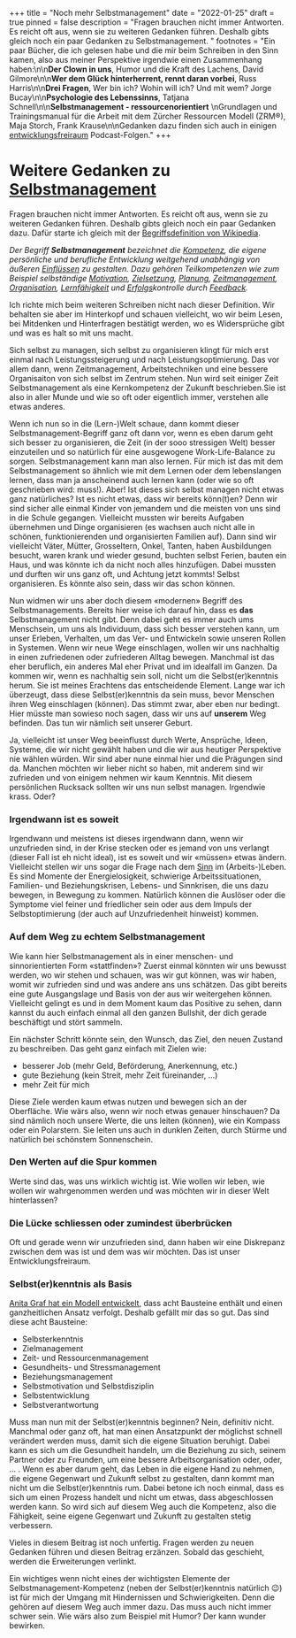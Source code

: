 +++
title = "Noch mehr Selbstmanagement"
date = "2022-01-25"
draft = true
pinned = false
description = "Fragen brauchen nicht immer Antworten. Es reicht oft aus, wenn sie zu weiteren Gedanken führen. Deshalb gibts gleich noch ein paar Gedanken zu Selbstmanagement. "
footnotes = "Ein paar Bücher, die ich gelesen habe und die mir beim Schreiben in den Sinn kamen, also aus meiner Perspektive irgendwie einen Zusammenhang haben:\n\n**Der Clown in uns**, Humor und die Kraft des Lachens, David Gilmore\n\n**Wer dem Glück hinterherrent, rennt daran vorbei**, Russ Harris\n\n**Drei Fragen**, Wer bin ich? Wohin will ich? Und mit wem? Jorge Bucay\n\n**Psychologie des Lebenssinns**, Tatjana Schnell\n\n**Selbstmanagement - ressourcenorientiert** \nGrundlagen und Trainingsmanual für die Arbeit mit dem Zürcher Ressourcen Modell (ZRM®), Maja Storch, Frank Krause\n\nGedanken dazu finden sich auch in einigen [entwicklungsfreiraum](https://www.entwicklungsfreiraum.ch) Podcast-Folgen."
+++
# Weitere Gedanken zu [Selbstmanagement](https://www.bensblog.ch/selbstmanagement/)

Fragen brauchen nicht immer Antworten. Es reicht oft aus, wenn sie zu weiteren Gedanken führen. Deshalb gibts gleich noch ein paar Gedanken dazu. Dafür starte ich gleich mit der [Begriffsdefinition von Wikipedia](https://de.wikipedia.org/wiki/Selbstmanagement).

*Der Begriff **Selbstmanagement** bezeichnet die [Kompetenz](https://de.wikipedia.org/wiki/Kompetenz_(Organisation) "Kompetenz (Organisation)"), die eigene persönliche und berufliche Entwicklung weitgehend unabhängig von äußeren [Einflüssen](https://de.wikipedia.org/wiki/Einfluss "Einfluss") zu gestalten. Dazu gehören Teilkompetenzen wie zum Beispiel selbständige [Motivation](https://de.wikipedia.org/wiki/Motivation "Motivation"), [Zielsetzung](https://de.wikipedia.org/wiki/Zielsetzung "Zielsetzung"), [Planung](https://de.wikipedia.org/wiki/Planung "Planung"), [Zeitmanagement](https://de.wikipedia.org/wiki/Zeitmanagement "Zeitmanagement"), [Organisation](https://de.wikipedia.org/wiki/Organisation "Organisation"), [Lernfähigkeit](https://de.wikipedia.org/wiki/Lernf%C3%A4higkeit "Lernfähigkeit") und [Erfolgs](https://de.wikipedia.org/wiki/Erfolg "Erfolg")­kontrolle durch [Feedback](https://de.wikipedia.org/wiki/R%C3%BCckkopplung "Rückkopplung").*

Ich richte mich beim weiteren Schreiben nicht nach dieser Definition. Wir behalten sie aber im Hinterkopf und schauen vielleicht, wo wir beim Lesen, bei Mitdenken und Hinterfragen bestätigt werden, wo es Widersprüche gibt und was es halt so mit uns macht. 

Sich selbst zu managen, sich selbst zu organisieren klingt für mich erst einmal nach Leistungssteigerung und nach Leistungsoptimierung. Das vor allem dann, wenn Zeitmanagement, Arbeitstechniken und eine bessere Organisaiton von sich selbst im Zentrum stehen. Nun wird seit einiger Zeit Selbstmanagement als eine Kernkompetenz der Zukunft beschrieben.Sie ist also in aller Munde und wie so oft oder eigentlich immer, verstehen alle etwas anderes. 

Wenn ich nun so in die (Lern-)Welt schaue, dann kommt dieser Selbstmanagement-Begriff ganz oft dann vor, wenn es eben darum geht sich besser zu organisieren, die Zeit (in der sooo stressigen Welt) besser einzuteilen und so natürlich für eine ausgewogene Work-Life-Balance zu sorgen. Selbstmanagement kann man also lernen. Für mich ist das mit dem Selbstmanagement so ähnlich wie mit dem Lernen oder dem lebenslangen lernen, dass man ja anscheinend auch lernen kann (oder wie so oft geschrieben wird: muss!). Aber! Ist dieses sich selbst managen nicht etwas ganz natürliches? Ist es nicht etwas, dass wir bereits könn(t)en? Denn wir sind sicher alle einmal Kinder von jemandem und die meisten von uns sind in die Schule gegangen. Vielleicht mussten wir bereits Aufgaben übernehmen und Dinge organisieren (es wachsen auch nicht alle in schönen, funktionierenden und organisierten Familien auf). Dann sind wir vielleicht Väter, Mütter, Grosseltern, Onkel, Tanten, haben Ausbildungen besucht, waren krank und wieder gesund, buchten selbst Ferien, bauten ein Haus, und was könnte ich da nicht noch alles hinzufügen. Dabei mussten und durften wir uns ganz oft, und Achtung jetzt kommts! Selbst organisieren. Es könnte also sein, dass wir das schon können. 

Nun widmen wir uns aber doch diesem «modernen» Begriff des Selbstmanagements. Bereits hier weise ich darauf hin, dass es **das** Selbstmanagement nicht gibt. Denn dabei geht es immer auch ums Menschsein, um uns als Individuum, dass sich besser verstehen kann, um unser Erleben, Verhalten, um das Ver- und Entwickeln sowie unseren Rollen in Systemen. Wenn wir neue Wege einschlagen, wollen wir uns nachhaltig in einen zufriedenen oder zufriederen Alltag bewegen. Manchmal ist das eher beruflich, ein anderes Mal eher Privat und im idealfall im Ganzen. Da kommen wir, wenn es nachhaltig sein soll, nicht um die Selbst(er)kenntnis herum. Sie ist meines Erachtens das entscheidende Element. Lange war ich überzeugt, dass diese Selbst(er)kenntnis da sein muss, bevor Menschen ihren Weg einschlagen (können). Das stimmt zwar, aber eben nur bedingt. Hier müsste man sowieso noch sagen, dass wir uns auf **unserem** Weg befinden. Das tun wir nämlich seit unserer Geburt. 

Ja, vielleicht ist unser Weg beeinflusst durch Werte, Ansprüche, Ideen, Systeme, die wir nicht gewählt haben und die wir aus heutiger Perspektive nie wählen würden. Wir sind aber nune einmal hier und die Prägungen sind da. Manchen möchten wir lieber nicht so haben, mit anderem sind wir zufrieden und von einigem nehmen wir kaum Kenntnis. Mit diesem persönlichen Rucksack sollten wir uns nun selbst managen. Irgendwie krass. Oder?

### Irgendwann ist es soweit

Irgendwann und meistens ist dieses irgendwann dann, wenn wir unzufrieden sind, in der Krise stecken oder es jemand von uns verlangt (dieser Fall ist eh nicht ideal), ist es soweit und wir «müssen» etwas ändern. Vielleicht stellen wir uns sogar die Frage nach dem [Sinn](https://www.bensblog.ch/sinn-in-der-arbeit-finden/) im (Arbeits-)Leben. Es sind Momente der Energielosigkeit, schwierige Arbeitssituationen, Familien- und Beziehungskrisen, Lebens- und Sinnkrisen, die uns dazu bewegen, in Bewegung zu kommen. Natürlich können die Auslöser oder die Symptome viel feiner und friedlicher sein oder aus dem Impuls der Selbstoptimierung (der auch auf Unzufriedenheit hinweist) kommen. 

### Auf dem Weg zu echtem Selbstmanagement

Wie kann hier Selbstmanagement als in einer menschen- und sinnorientierten Form «stattfinden»? Zuerst einmal könnten wir uns bewusst werden, wo wir stehen und schauen, was wir gut können, was wir haben, womit wir zufrieden sind und was andere ans uns schätzen. Das gibt bereits eine gute Ausgangslage und Basis von der aus wir weitergehen können. Vielleicht gelingt es und in dem Moment kaum das Positive zu sehen, dann kannst du auch einfach einmal all den ganzen Bullshit, der dich gerade beschäftigt und stört sammeln.

Ein nächster Schritt könnte sein, den Wunsch, das Ziel, den neuen Zustand zu beschreiben. Das geht ganz einfach mit Zielen wie:

* besserer Job (mehr Geld, Beförderung, Anerkennung, etc.)
* gute Beziehung (kein Streit, mehr Zeit füreinander, ...)
* mehr Zeit für mich 

Diese Ziele werden kaum etwas nutzen und bewegen sich an der Oberfläche. Wie wärs also, wenn wir noch etwas genauer hinschauen? Da sind nämlich noch unsere Werte, die uns leiten (können), wie ein Kompass oder ein Polarstern. Sie leiten uns auch in dunklen Zeiten, durch Stürme und natürlich bei schönstem Sonnenschein. 

### Den Werten auf die Spur kommen

Werte sind das, was uns wirklich wichtig ist. Wie wollen wir leben, wie wollen wir wahrgenommen werden und was möchten wir in dieser Welt hinterlassen? 

### Die Lücke schliessen oder zumindest überbrücken

Oft und gerade wenn wir unzufrieden sind, dann haben wir eine Diskrepanz zwischen dem was ist und dem was wir möchten. Das ist unser Entwicklungsfreiraum. 

### Selbst(er)kenntnis als Basis

[Anita Graf hat ein Modell entwickelt](https://www.weka.ch/themen/fuehrung-kompetenzen/selbstmanagement/selbst-und-zeitmanagement/article/selbstmanagement-kompetenz-modell-mit-8-bausteinen-im-ueberblick/), dass acht Bausteine enthält und einen ganzheitlichen Ansatz verfolgt. Deshalb gefällt mir das so gut. Das sind diese acht Bausteine: 

* Selbsterkenntnis
* Zielmanagement
* Zeit- und Ressourcenmanagement
* Gesundheits- und Stressmanagement
* Beziehungsmanagement
* Selbstmotivation und Selbstdisziplin
* Selbstentwicklung
* Selbstverantwortung

Muss man nun mit der Selbst(er)kenntnis beginnen? Nein, definitiv nicht. Manchmal oder ganz oft, hat man einen Ansatzpunkt der möglichst schnell verändert werden muss, damit sich die eigene Situation beruhigt. Dabei kann es sich um die Gesundheit handeln, um die Beziehung zu sich, seinem Partner oder zu Freunden, um eine bessere Arbeitsorganisation oder, oder, ... . Wenn es aber darum geht, das Leben in die eigene Hand zu nehmen, die eigene Gegenwart und Zukunft selbst zu gestalten, dann kommt man nicht um die Selbst(er)kenntnis rum. Dabei betone ich noch einmal, dass es sich um einen Prozess handelt und nicht um etwas, dass abgeschlossen werden kann. So wird sich auf diesem Weg auch die Kompetenz, also die Fähigkeit, seine eigene Gegenwart und Zukunft zu gestalten stetig verbessern. 

Vieles in diesem Beitrag ist noch unfertig. Fragen werden zu neuen Gedanken führen und diesen Beitrag erzänzen. Sobald das geschieht, werden die Erweiterungen verlinkt. 

Ein wichtiges wenn nicht eines der wichtigsten Elemente der Selbstmanagement-Kompetenz (neben der Selbst(er)kenntnis natürlich 😉) ist für mich der Umgang mit Hindernissen und Schwierigkeiten. Denn die gehören auf diesem Weg auch immer dazu. Das muss auch nicht immer schwer sein. Wie wärs also zum Beispiel mit Humor? Der kann wunder bewirken.